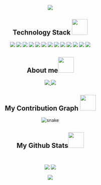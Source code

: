<p align="center">
<img src="https://s3.amazonaws.com/media.skillcrush.com/skillcrush/wp-content/uploads/2020/07/Blog_Front-End-Portfolio.jpg" />
</p>

<h2 align="center">Technology Stack <img src="https://github.com/ritik307/ritik307/blob/main/images/laptop.gif" width="50"></h2>

<p align="center">
<img src="https://img.shields.io/badge/c-%2300599C.svg?style=flat-square&logo=c&logoColor=white"/>
<img src="https://img.shields.io/badge/c++-%2300599C.svg?style=flat-square&logo=c%2B%2B&logoColor=white"/>
<img src="https://img.shields.io/badge/Java-%23ED8B00.svg?style=flat-square&logo=java&logoColor=white"/>
<img src="https://img.shields.io/badge/Python-3670A0?style=flat-square&logo=python&logoColor=ffdd54"/>
<img src="https://img.shields.io/badge/Django-%23092E20.svg?style=flat-square&logo=django&logoColor=white"/>
<img src="https://img.shields.io/badge/Bootstrap-%23563D7C.svg?style=flat-square&logo=bootstrap&logoColor=white"/>
<img src="https://img.shields.io/badge/React-%2320232a.svg?style=flat-square&logo=react&logoColor=%2361DAFB"/>
<img src="https://img.shields.io/badge/TailwindCSS-%2338B2AC.svg?style=flat-square&logo=tailwind-css&logoColor=white"/>
<img src="https://img.shields.io/badge/JavaScript-%23323330.svg?style=flat-square&logo=javascript&logoColor=%23F7DF1E"/>
<img src="https://img.shields.io/badge/Node.js-6DA55F?style=flat-square&logo=node.js&logoColor=white"/>
<img src="https://img.shields.io/badge/MongoDB-%234ea94b.svg?style=flat-square&logo=mongodb&logoColor=white"/>
<img src="https://img.shields.io/badge/Git-black?style=flat-square&logo=git"/>
<img src="https://img.shields.io/badge/GitHub-black?style=flat-square&logo=github"/>
</p>

<h2 align="center">About me<img src="https://media0.giphy.com/media/jqNPzdTTxQfOgOqpO4/source.gif" width="50"></h2>

<p align="center">
<a href="mailto: oppjakarin@gmail.com">
<img src="https://img.shields.io/badge/Gmail-D14836?style=flat-square&logo=gmail&logoColor=white"/>
</a
    
<a href="https://https://instagram.com/oppjakarin?igshid=YmMyMTA2M2Y=">
<img src="https://img.shields.io/badge/Instagram-%23E4405F.svg?style=flat-square&logo=Instagram&logoColor=white&link=https://https://instagram.com/oppjakarin?igshid=YmMyMTA2M2Y="/>
</a>
</p>


<h2 align="center">
  My Contribution Graph <img src="https://media.giphy.com/media/xUA7aZeLE2e0P7Znz2/giphy.gif" width="50">
</h2>
<p align="center">
  <img src="https://github.com/ritik307/ritik307/raw/output/github-contribution-grid-snake.svg" alt="snake"></center>
</p>

<h2 align="center">
  My Github Stats<img src="https://media.giphy.com/media/VgCDAzcKvsR6OM0uWg/giphy.gif" width="50">
</h2>
 
<br>

<p align = "center">
  <img src = "https://github-readme-stats.vercel.app/api?username=OppKunG&show_icons=true&theme=react">
  <img src = "https://github-readme-stats.vercel.app/api/top-langs/?username=OppKunG&theme=react&layout=compact&line_height=0">
</p>

<p align = "center">
 <img  src="https://github-readme-streak-stats.herokuapp.com/?user=OppKunG&show_icons=true&locale=en&layout=compact&theme=react&line_height=0" />
</p> 
